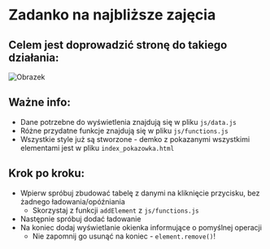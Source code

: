 # Zadanko na najbliższe zajęcia

## Celem jest doprowadzić stronę do takiego działania:

![Obrazek](docs/demo.gif)

## Ważne info:

- Dane potrzebne do wyświetlenia znajdują się w pliku `js/data.js`
- Różne przydatne funkcje znajdują się w pliku `js/functions.js`
- Wszystkie style już są stworzone - demko z pokazanymi wszystkimi elementami jest w pliku `index_pokazowka.html`

## Krok po kroku:

- Wpierw spróbuj zbudować tabelę z danymi na kliknięcie przycisku, bez żadnego ładowania/opóźniania
  - Skorzystaj z funkcji `addElement` z `js/functions.js`
- Następnie spróbuj dodać ładowanie
- Na koniec dodaj wyświetlanie okienka informujące o pomyślnej operacji
  - Nie zapomnij go usunąć na koniec - `element.remove()`!
